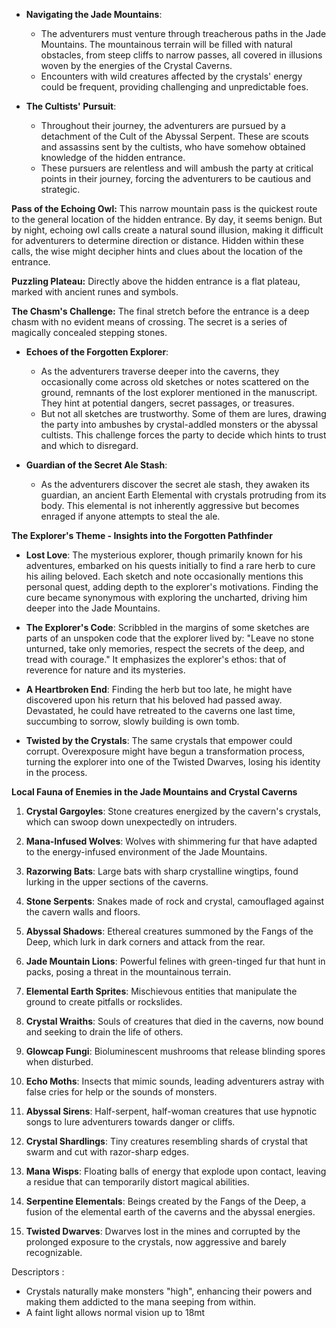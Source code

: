 

- **Navigating the Jade Mountains**:
    
    - The adventurers must venture through treacherous paths in the Jade Mountains. The mountainous terrain will be filled with natural obstacles, from steep cliffs to narrow passes, all covered in illusions woven by the energies of the Crystal Caverns.
    - Encounters with wild creatures affected by the crystals' energy could be frequent, providing challenging and unpredictable foes.

- **The Cultists' Pursuit**:
    
    - Throughout their journey, the adventurers are pursued by a detachment of the Cult of the Abyssal Serpent. These are scouts and assassins sent by the cultists, who have somehow obtained knowledge of the hidden entrance.
    - These pursuers are relentless and will ambush the party at critical points in their journey, forcing the adventurers to be cautious and strategic.

**Pass of the Echoing Owl:** This narrow mountain pass is the quickest route to the general location of the hidden entrance. By day, it seems benign. But by night, echoing owl calls create a natural sound illusion, making it difficult for adventurers to determine direction or distance. Hidden within these calls, the wise might decipher hints and clues about the location of the entrance.

**Puzzling Plateau:** Directly above the hidden entrance is a flat plateau, marked with ancient runes and symbols.

**The Chasm's Challenge:** The final stretch before the entrance is a deep chasm with no evident means of crossing. The secret is a series of magically concealed stepping stones.

- **Echoes of the Forgotten Explorer**:
    
    - As the adventurers traverse deeper into the caverns, they occasionally come across old sketches or notes scattered on the ground, remnants of the lost explorer mentioned in the manuscript. They hint at potential dangers, secret passages, or treasures.
    - But not all sketches are trustworthy. Some of them are lures, drawing the party into ambushes by crystal-addled monsters or the abyssal cultists. This challenge forces the party to decide which hints to trust and which to disregard.
      
- **Guardian of the Secret Ale Stash**:
    
    - As the adventurers discover the secret ale stash, they awaken its guardian, an ancient Earth Elemental with crystals protruding from its body. This elemental is not inherently aggressive but becomes enraged if anyone attempts to steal the ale.


**The Explorer's Theme - Insights into the Forgotten Pathfinder**

- **Lost Love**: The mysterious explorer, though primarily known for his adventures, embarked on his quests initially to find a rare herb to cure his ailing beloved. Each sketch and note occasionally mentions this personal quest, adding depth to the explorer's motivations. Finding the cure became synonymous with exploring the uncharted, driving him deeper into the Jade Mountains.
    
- **The Explorer's Code**: Scribbled in the margins of some sketches are parts of an unspoken code that the explorer lived by: "Leave no stone unturned, take only memories, respect the secrets of the deep, and tread with courage." It emphasizes the explorer's ethos: that of reverence for nature and its mysteries.
  
- **A Heartbroken End**: Finding the herb but too late, he might have discovered upon his return that his beloved had passed away. Devastated, he could have retreated to the caverns one last time, succumbing to sorrow, slowly building is own tomb.

- **Twisted by the Crystals**: The same crystals that empower could corrupt. Overexposure might have begun a transformation process, turning the explorer into one of the Twisted Dwarves, losing his identity in the process.

**Local Fauna of Enemies in the Jade Mountains and Crystal Caverns**

1. **Crystal Gargoyles**: Stone creatures energized by the cavern's crystals, which can swoop down unexpectedly on intruders.
    
2. **Mana-Infused Wolves**: Wolves with shimmering fur that have adapted to the energy-infused environment of the Jade Mountains.
    
3. **Razorwing Bats**: Large bats with sharp crystalline wingtips, found lurking in the upper sections of the caverns.
    
4. **Stone Serpents**: Snakes made of rock and crystal, camouflaged against the cavern walls and floors.
    
5. **Abyssal Shadows**: Ethereal creatures summoned by the Fangs of the Deep, which lurk in dark corners and attack from the rear.
    
6. **Jade Mountain Lions**: Powerful felines with green-tinged fur that hunt in packs, posing a threat in the mountainous terrain.
    
7. **Elemental Earth Sprites**: Mischievous entities that manipulate the ground to create pitfalls or rockslides.
    
8. **Crystal Wraiths**: Souls of creatures that died in the caverns, now bound and seeking to drain the life of others.
    
9. **Glowcap Fungi**: Bioluminescent mushrooms that release blinding spores when disturbed.
    
10. **Echo Moths**: Insects that mimic sounds, leading adventurers astray with false cries for help or the sounds of monsters.
    
11. **Abyssal Sirens**: Half-serpent, half-woman creatures that use hypnotic songs to lure adventurers towards danger or cliffs.
    
12. **Crystal Shardlings**: Tiny creatures resembling shards of crystal that swarm and cut with razor-sharp edges.
    
13. **Mana Wisps**: Floating balls of energy that explode upon contact, leaving a residue that can temporarily distort magical abilities.
    
14. **Serpentine Elementals**: Beings created by the Fangs of the Deep, a fusion of the elemental earth of the caverns and the abyssal energies.
    
15. **Twisted Dwarves**: Dwarves lost in the mines and corrupted by the prolonged exposure to the crystals, now aggressive and barely recognizable.

Descriptors :

- Crystals naturally make monsters "high", enhancing their powers and making them addicted to the mana seeping from within.
- A faint light allows normal vision up to 18mt


